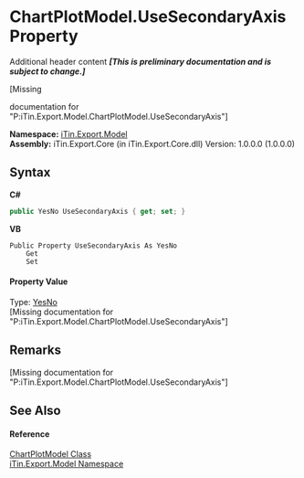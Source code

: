 # ChartPlotModel.UseSecondaryAxis Property 
Additional header content _**\[This is preliminary documentation and is subject to change.\]**_

\[Missing <summary> documentation for "P:iTin.Export.Model.ChartPlotModel.UseSecondaryAxis"\]

**Namespace:**&nbsp;<a href="ef57ffcc-e95e-b212-5a46-9aa6f5a3511f">iTin.Export.Model</a><br />**Assembly:**&nbsp;iTin.Export.Core (in iTin.Export.Core.dll) Version: 1.0.0.0 (1.0.0.0)

## Syntax

**C#**<br />
``` C#
public YesNo UseSecondaryAxis { get; set; }
```

**VB**<br />
``` VB
Public Property UseSecondaryAxis As YesNo
	Get
	Set
```


#### Property Value
Type: <a href="a886c085-761c-2fe7-9c0a-a64617595f6a">YesNo</a><br />\[Missing <value> documentation for "P:iTin.Export.Model.ChartPlotModel.UseSecondaryAxis"\]

## Remarks
\[Missing <remarks> documentation for "P:iTin.Export.Model.ChartPlotModel.UseSecondaryAxis"\]

## See Also


#### Reference
<a href="ea231265-fbd3-a14c-2772-7478f71a56e9">ChartPlotModel Class</a><br /><a href="ef57ffcc-e95e-b212-5a46-9aa6f5a3511f">iTin.Export.Model Namespace</a><br />